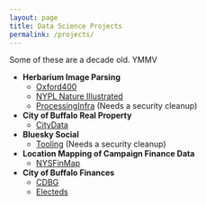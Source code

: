 ```yaml
---
layout: page
title: Data Science Projects
permalink: /projects/
---
```

Some of these are a decade old. YMMV

- **Herbarium Image Parsing**
  - [Oxford400](https://github.com/borncamp/oxford400)
  - [NYPL Nature Illustrated](https://github.com/borncamp/NYPL-Nature-Ill)
  - [ProcessingInfra](https://github.com/borncamp/herbarium) (Needs a security cleanup)
- **City of Buffalo Real Property**
  - [CityData](https://github.com/borncamp/citydata)
- **Bluesky Social**
  - [Tooling](https://github.com/borncamp/zuba/tree/main/bsky) (Needs a security cleanup)
- **Location Mapping of Campaign Finance Data**
  - [NYSFinMap](https://github.com/borncamp/nysfinmap)
- **City of Buffalo Finances**
  - [CDBG](https://github.com/borncamp/cdbg)
  - [Electeds](https://github.com/borncamp/buffalofinances)
